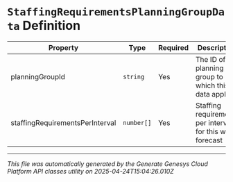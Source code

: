 # `StaffingRequirementsPlanningGroupData` Definition

| Property | Type | Required | Description |
|----------|------|----------|-------------|
| planningGroupId | `string` | Yes | The ID of the planning group to which this data applies |
| staffingRequirementsPerInterval | `number[]` | Yes | Staffing requirements per interval for this week forecast |

---

*This file was automatically generated by the Generate Genesys Cloud Platform API classes utility on 2025-04-24T15:04:26.010Z*